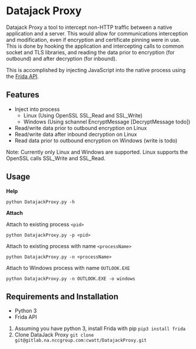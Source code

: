 # Datajack Proxy
Datajack Proxy a tool to intercept non-HTTP traffic between a native application and a server. This would allow for communications interception and modification, even if encryption and certificate pinning were in use. This is done by hooking the application and intercepting calls to common socket and TLS libraries, and reading the data prior to encryption (for outbound) and after decryption (for inbound).

This is accomplished by injecting JavaScript into the native process using the [Frida API](https://www.frida.re/).

## Features
* Inject into process
  * Linux (Using OpenSSL SSL_Read and SSL_Write)
  * Windows (Using schannel EncryptMessage [DecryptMessage todo])
* Read/write data prior to outbound encryption on Linux
* Read/write data after inbound decryption on Linux
* Read data prior to outbound encryption on Windows (write is todo)

Note: Currently only Linux and Windows are supported. Linux supports the OpenSSL calls SSL_Write and SSL_Read.

## Usage
**Help**

`python DatajackProxy.py -h`

**Attach** 

Attach to existing process `<pid>`

`python DatajackProxy.py -p <pid>`

Attach to existing process with name `<processName>`

`python DatajackProxy.py -n <processName>`

Attach to Windows process with name `OUTLOOK.EXE`

`python DatajackProxy.py -n OUTLOOK.EXE -o windows`

## Requirements and Installation
* Python 3
* Frida API

1. Assuming you have python 3, install Frida with pip
`pip3 install frida`
2. Clone DataJack Proxy
`git clone git@gitlab.na.nccgroup.com:cwatt/DatajackProxy.git`